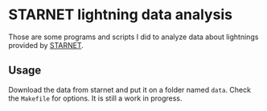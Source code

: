 # STARNET lightning data analysis

Those are some programs and scripts I did to analyze data about lightnings provided by [STARNET](http://www.zeus.iag.usp.br).

## Usage

Download the data from starnet and put it on a folder named `data`. Check the `Makefile` for options. It is still a work in progress.

